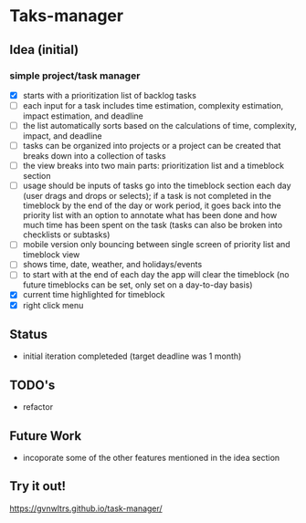 # Taks-manager

## Idea (initial)
### simple project/task manager 
  - [x] starts with a prioritization list of backlog tasks
  - [ ] each input for a task includes time estimation, complexity estimation, impact estimation, and deadline 
  - [ ] the list automatically sorts based on the calculations of time, complexity, impact, and deadline 
  - [ ] tasks can be organized into projects or a project can be created that breaks down into a collection of tasks 
  - [ ] the view breaks into two main parts: prioritization list and a timeblock section
  - [ ] usage should be inputs of tasks go into the timeblock section each day (user drags and drops or selects); if a task is not completed in the timeblock by the end of the day or work period, it goes back into the priority list with an option to annotate what has been done and how much time has been spent on the task (tasks can also be broken into checklists or subtasks) 
  - [ ] mobile version only bouncing between single screen of priority list and timeblock view 
  - [ ] shows time, date, weather, and holidays/events 
  - [ ] to start with at the end of each day the app will clear the timeblock (no future timeblocks can be set, only set on a day-to-day basis) 
  - [x] current time highlighted for timeblock
  - [x] right click menu

## Status 
- initial iteration completeded (target deadline was 1 month) 

## TODO's 
- refactor 

## Future Work 
- incoporate some of the other features mentioned in the idea section 

## Try it out! 
https://gvnwltrs.github.io/task-manager/
